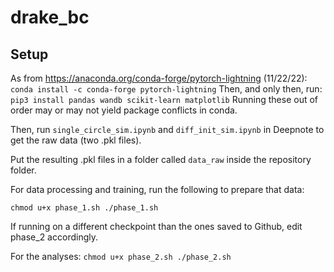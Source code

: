 # drake_bc

## Setup
 
As from https://anaconda.org/conda-forge/pytorch-lightning (11/22/22):
`
conda install -c conda-forge pytorch-lightning
`
Then, and only then, run:
`
pip3 install pandas wandb scikit-learn matplotlib
`
Running these out of order may or may not yield package conflicts in conda.

Then, run `single_circle_sim.ipynb` and `diff_init_sim.ipynb` in Deepnote to get the raw data (two .pkl files).

Put the resulting .pkl files in a folder called `data_raw` inside the repository folder.

For data processing and training, run the following to prepare that data:

`
chmod u+x phase_1.sh
./phase_1.sh
`

If running on a different checkpoint than the ones saved to Github, edit phase_2 accordingly.

For the analyses:
`
chmod u+x phase_2.sh
./phase_2.sh
`
